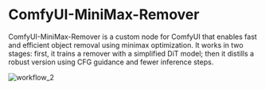 # ComfyUI-MiniMax-Remover
ComfyUI-MiniMax-Remover is a custom node for ComfyUI that enables fast and efficient object removal using minimax optimization. It works in two stages: first, it trains a remover with a simplified DiT model; then it distills a robust version using CFG guidance and fewer inference steps.

![workflow_2](https://github.com/user-attachments/assets/55394115-d88a-4bca-b70d-29ce51e97ead)
